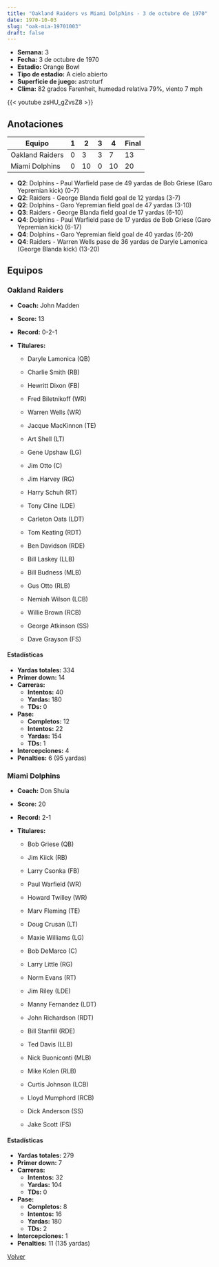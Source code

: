 ```yaml
---
title: "Oakland Raiders vs Miami Dolphins - 3 de octubre de 1970"
date: 1970-10-03
slug: "oak-mia-19701003"
draft: false
---
```


- **Semana:** 3
- **Fecha:** 3 de octubre de 1970
- **Estadio:** Orange Bowl
- **Tipo de estadio:** A cielo abierto
- **Superficie de juego:** astroturf
- **Clima:** 82 grados Farenheit, humedad relativa 79%, viento 7 mph


{{< youtube zsHU_gZvsZ8 >}}


## Anotaciones
| Equipo | 1 | 2 | 3 | 4 | Final |
|--------|---|---|---|---|-------|
| Oakland Raiders  | 0 | 3 | 3 | 7  | 13 |
| Miami Dolphins  | 0 | 10 | 0 | 10  | 20 |
- **Q2**: Dolphins - Paul Warfield pase de 49 yardas de Bob Griese (Garo Yepremian kick) (0-7)
- **Q2**: Raiders - George Blanda field goal de 12 yardas (3-7)
- **Q2**: Dolphins - Garo Yepremian field goal de 47 yardas (3-10)
- **Q3**: Raiders - George Blanda field goal de 17 yardas (6-10)
- **Q4**: Dolphins - Paul Warfield pase de 17 yardas de Bob Griese (Garo Yepremian kick) (6-17)
- **Q4**: Dolphins - Garo Yepremian field goal de 40 yardas (6-20)
- **Q4**: Raiders - Warren Wells pase de 36 yardas de Daryle Lamonica (George Blanda kick) (13-20)


## Equipos


### Oakland Raiders
* **Coach:** John Madden
* **Score:** 13
* **Record:** 0-2-1
* **Titulares:** 

  * Daryle Lamonica (QB) 

  * Charlie Smith (RB) 

  * Hewritt Dixon (FB) 

  * Fred Biletnikoff (WR) 

  * Warren Wells (WR) 

  * Jacque MacKinnon (TE) 

  * Art Shell (LT) 

  * Gene Upshaw (LG) 

  * Jim Otto (C) 

  * Jim Harvey (RG) 

  * Harry Schuh (RT) 

  * Tony Cline (LDE) 

  * Carleton Oats (LDT) 

  * Tom Keating (RDT) 

  * Ben Davidson (RDE) 

  * Bill Laskey (LLB) 

  * Bill Budness (MLB) 

  * Gus Otto (RLB) 

  * Nemiah Wilson (LCB) 

  * Willie Brown (RCB) 

  * George Atkinson (SS) 

  * Dave Grayson (FS) 

#### Estadísticas
* **Yardas totales:** 334
* **Primer down:** 14
* **Carreras:**
  * **Intentos:** 40
  * **Yardas:** 180
  * **TDs:** 0
* **Pase:**
  * **Completos:** 12
  * **Intentos:** 22
  * **Yardas:** 154
  * **TDs:** 1
* **Intercepciones:** 4
* **Penalties:** 6 (95 yardas)

### Miami Dolphins
* **Coach:** Don Shula
* **Score:** 20
* **Record:** 2-1
* **Titulares:** 

  * Bob Griese (QB) 

  * Jim Kiick (RB) 

  * Larry Csonka (FB) 

  * Paul Warfield (WR) 

  * Howard Twilley (WR) 

  * Marv Fleming (TE) 

  * Doug Crusan (LT) 

  * Maxie Williams (LG) 

  * Bob DeMarco (C) 

  * Larry Little (RG) 

  * Norm Evans (RT) 

  * Jim Riley (LDE) 

  * Manny Fernandez (LDT) 

  * John Richardson (RDT) 

  * Bill Stanfill (RDE) 

  * Ted Davis (LLB) 

  * Nick Buoniconti (MLB) 

  * Mike Kolen (RLB) 

  * Curtis Johnson (LCB) 

  * Lloyd Mumphord (RCB) 

  * Dick Anderson (SS) 

  * Jake Scott (FS) 

#### Estadísticas
* **Yardas totales:** 279
* **Primer down:** 7
* **Carreras:**
  * **Intentos:** 32
  * **Yardas:** 104
  * **TDs:** 0
* **Pase:**
  * **Completos:** 8
  * **Intentos:** 16
  * **Yardas:** 180
  * **TDs:** 2
* **Intercepciones:** 1
* **Penalties:** 11 (135 yardas)


[Volver](/historia/1970)
